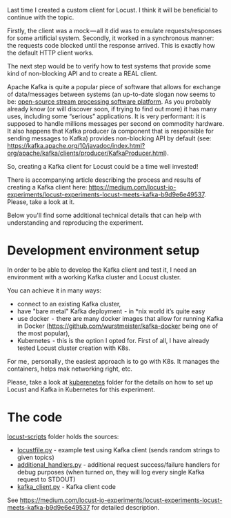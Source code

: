 Last time I created a custom client for Locust. I think it will be beneficial to continue with the topic.

Firstly, the client was a mock — all it did was to emulate requests/responses for some artificial system.
Secondly, it worked in a synchronous manner: the requests code blocked until the response arrived. This is exactly how the default HTTP client works.

The next step would be to verify how to test systems that provide some kind of non-blocking API and to create a REAL client.

Apache Kafka is quite a popular piece of software that allows for exchange of data/messages between systems
(an up-to-date slogan now seems to be: [open-source stream processing software platform](https://en.wikipedia.org/w/index.php?title=Apache_Kafka&oldid=830231292).
As you probably already know (or will discover soon, if trying to find out more) it has many uses, including some “serious” applications.
It is very performant: it is supposed to handle millions messages per second on commodity hardware.
It also happens that Kafka producer (a component that is responsible for sending messages to Kafka) provides
non-blocking API by default (see: https://kafka.apache.org/10/javadoc/index.html?org/apache/kafka/clients/producer/KafkaProducer.html).

So, creating a Kafka client for Locust could be a time well invested!

There is accompanying article describing the process and results of creating a Kafka client here: https://medium.com/locust-io-experiments/locust-experiments-locust-meets-kafka-b9d9e6e49537.
Please, take a look at it. 

Below you'll find some additional technical details that can help with understanding and reproducing the experiment.

# Development environment setup

In order to be able to develop the Kafka client and test it, I need an environment with a working Kafka cluster and Locust cluster.

You can achieve it in many ways:
* connect to an existing Kafka cluster,
* have "bare metal" Kafka deployment  - in *nix world it’s quite easy
* use docker  -  there are many docker images that allow for running Kafka in Docker (https://github.com/wurstmeister/kafka-docker being one of the most popular),
* Kubernetes  - this is the option I opted for. First of all, I have already tested Locust cluster creation with K8s.

For me ,  personally , the easiest approach is to go with K8s. It manages the containers, helps mak networking right, etc.

Please, take a look at [kuberenetes](kubernetes) folder for the details on how to set up Locust and Kafka in Kubernetes for this experiment.

# The code

[locust-scripts](locust-scripts) folder holds the sources:
* [locustfile.py](locust-scripts/locustfile.py) - example test using Kafka client (sends random strings to given topics)
* [additional_handlers.py](locust-scripts/additional_handlers.py) - additional request success/failure handlers for debug purposes (when turned on, they will log every single Kafka request to STDOUT)
* [kafka_client.py](locust-scripts/kafka_client.py) - Kafka client code

See https://medium.com/locust-io-experiments/locust-experiments-locust-meets-kafka-b9d9e6e49537 for detailed description.